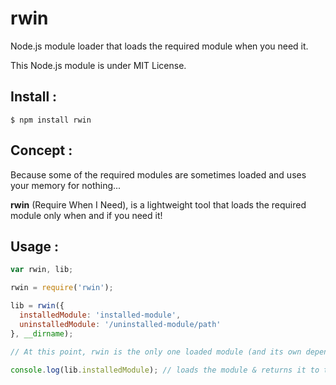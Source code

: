 rwin
====

Node.js module loader that loads the required module when you need it.

This Node.js module is under MIT License.


Install :
---------

`$ npm install rwin`


Concept :
---------

Because some of the required modules are sometimes loaded and uses your memory for nothing...

<strong>rwin</strong> (Require When I Need), is a lightweight tool that loads the required module only when and if you need it!


Usage :
-------

``` JavaScript
var rwin, lib;

rwin = require('rwin');

lib = rwin({
  installedModule: 'installed-module',
  uninstalledModule: '/uninstalled-module/path'
}, __dirname);

// At this point, rwin is the only one loaded module (and its own dependencies)

console.log(lib.installedModule); // loads the module & returns it to the console
```
